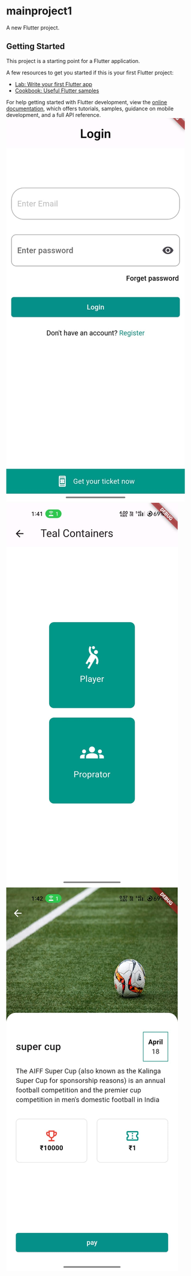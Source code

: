 # mainproject1

A new Flutter project.

## Getting Started

This project is a starting point for a Flutter application.

A few resources to get you started if this is your first Flutter project:

- [Lab: Write your first Flutter app](https://docs.flutter.dev/get-started/codelab)
- [Cookbook: Useful Flutter samples](https://docs.flutter.dev/cookbook)

For help getting started with Flutter development, view the
[online documentation](https://docs.flutter.dev/), which offers tutorials,
samples, guidance on mobile development, and a full API reference.
![image alt](https://github.com/vishn-Mk/mainproject1/blob/master/WhatsApp%20Image%202024-04-19%20at%2013.46.17_3337a107.jpg?raw=true)
![image alt](https://github.com/vishn-Mk/mainproject1/blob/master/WhatsApp%20Image%202024-04-19%20at%2013.46.19_7b1afb63.jpg?raw=true)
![image alt](https://github.com/vishn-Mk/mainproject1/blob/master/WhatsApp%20Image%202024-04-19%20at%2013.46.22_70157930.jpg?raw=true)
